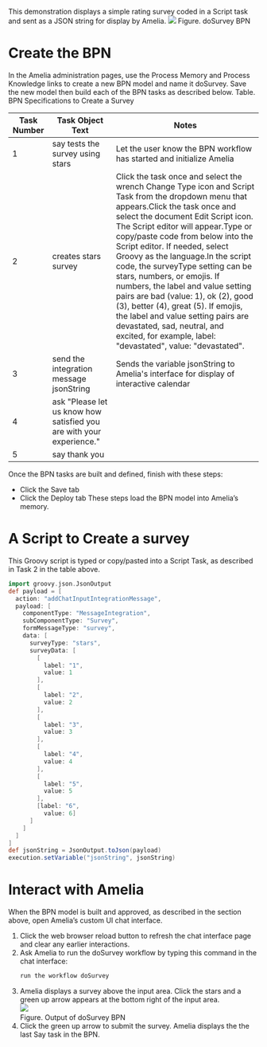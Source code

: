 This demonstration displays a simple rating survey coded in a Script task and sent as a JSON string for display by Amelia.
![](attachments/11939973/11939975.png)
Figure. doSurvey BPN
# Create the BPN
In the Amelia administration pages, use the Process Memory and Process Knowledge links to create a new BPN model and name it doSurvey. Save the new model then build each of the BPN tasks as described below.
Table. BPN Specifications to Create a Survey

| Task Number | Task Object Text | Notes |
| ----|----|----|
| 1 | say tests the survey using stars | Let the user know the BPN workflow has started and initialize Amelia |
| 2 | creates stars survey | Click the task once and select the wrench Change Type icon and Script Task from the dropdown menu that appears.Click the task once and select the document Edit Script icon. The Script editor will appear.Type or copy/paste code from below into the Script editor. If needed, select Groovy as the language.In the script code, the surveyType setting can be stars, numbers, or emojis. If numbers, the label and value setting pairs are bad (value: 1), ok (2), good (3), better (4), great (5). If emojis, the label and value setting pairs are devastated, sad, neutral, and excited, for example, label: "devastated", value: "devastated". |
| 3 | send the integration message jsonString | Sends the variable jsonString to Amelia's interface for display of interactive calendar |
| 4 | ask "Please let us know how satisfied you are with your experience." |  |
| 5 | say thank you |  |

Once the BPN tasks are built and defined, finish with these steps:
-   Click the Save tab
-   Click the Deploy tab
These steps load the BPN model into Amelia’s memory.
# A Script to Create a survey
This Groovy script is typed or copy/pasted into a Script Task, as described in Task 2 in the table above.
``` groovy
import groovy.json.JsonOutput
def payload = [
  action: "addChatInputIntegrationMessage",
  payload: [
    componentType: "MessageIntegration",
    subComponentType: "Survey",
    formMessageType: "survey",
    data: [
      surveyType: "stars",
      surveyData: [
        [
          label: "1",
          value: 1
        ],
        [
          label: "2",
          value: 2
        ],
        [
          label: "3",
          value: 3
        ],
        [
          label: "4",
          value: 4
        ],
        [
          label: "5",
          value: 5
        ],
        [label: "6",
          value: 6]
      ]
    ]
  ]
]
def jsonString = JsonOutput.toJson(payload)
execution.setVariable("jsonString", jsonString)
```
# Interact with Amelia
When the BPN model is built and approved, as described in the section above, open Amelia’s custom UI chat interface.
1.  Click the web browser reload button to refresh the chat interface page and clear any earlier interactions.
2.  Ask Amelia to run the doSurvey workflow by typing this command in the chat interface:
    ``` groovy
    run the workflow doSurvey
    ```
3.  Amelia displays a survey above the input area. Click the stars and a green up arrow appears at the bottom right of the input area.  
    ![](attachments/11939973/11939974.png)  
    Figure. Output of doSurvey BPN  
4.  Click the green up arrow to submit the survey. Amelia displays the the last Say task in the BPN.

